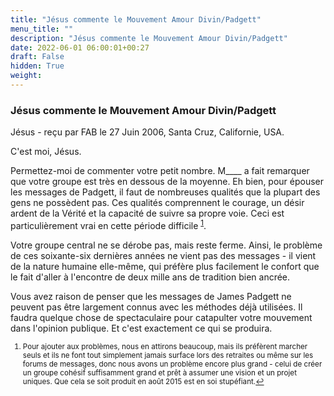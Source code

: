 ```yaml
---
title: "Jésus commente le Mouvement Amour Divin/Padgett"
menu_title: ""
description: "Jésus commente le Mouvement Amour Divin/Padgett"
date: 2022-06-01 06:00:01+00:27
draft: False
hidden: True
weight:
---
```

### Jésus commente le Mouvement Amour Divin/Padgett

Jésus - reçu par FAB le 27 Juin 2006, Santa Cruz, Californie, USA.

C'est moi, Jésus.

Permettez-moi de commenter votre petit nombre. M____ a fait remarquer que votre groupe est très en dessous de la moyenne. Eh bien, pour épouser les messages de Padgett, il faut de nombreuses qualités que la plupart des gens ne possèdent pas. Ces qualités comprennent le courage, un désir ardent de la Vérité et la capacité de suivre sa propre voie. Ceci est particulièrement vrai en cette période difficile <sup id="a1">[1](#f1)</sup>.

Votre groupe central ne se dérobe pas, mais reste ferme. Ainsi, le problème de ces soixante-six dernières années ne vient pas des messages - il vient de la nature humaine elle-même, qui préfère plus facilement le confort que le fait d'aller à l'encontre de deux mille ans de tradition bien ancrée.

Vous avez raison de penser que les messages de James Padgett ne peuvent pas être largement connus avec les méthodes déjà utilisées. Il faudra quelque chose de spectaculaire pour catapulter votre mouvement dans l'opinion publique. Et c'est exactement ce qui se produira.
<small>

1. <large id="f1"> Pour ajouter aux problèmes, nous en attirons beaucoup, mais ils préfèrent marcher seuls et ils ne font tout simplement jamais surface lors des retraites ou même sur les forums de messages, donc nous avons un problème encore plus grand - celui de créer un groupe cohésif suffisamment grand et prêt à assumer une vision et un projet uniques. Que cela se soit produit en août 2015 est en soi stupéfiant.[↩](#a1)
 